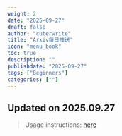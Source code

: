 ```yaml
---
weight: 2
date: "2025-09-27"
draft: false
author: "cuterwrite"
title: "Arxiv每日推送"
icon: "menu_book"
toc: true
description: ""
publishdate: "2025-09-27"
tags: ["Beginners"]
categories: [""]
---
```

## Updated on 2025.09.27
> Usage instructions: [here](./docs/README.md#usage)

